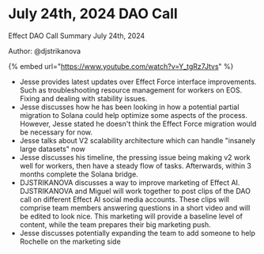 # July 24th, 2024 DAO Call

Effect DAO Call Summary July 24th, 2024

Author: @djstrikanova

{% embed url="https://www.youtube.com/watch?v=Y_tgRz7Jtvs" %}

* Jesse provides latest updates over Effect Force interface improvements. Such as troubleshooting resource management for workers on EOS. Fixing and dealing with stability issues.
* Jesse discusses how he has been looking in how a potential partial migration to Solana could help optimize some aspects of the process. However, Jesse stated he doesn't think the Effect Force migration would be necessary for now.
* Jesse talks about V2 scalability architecture which can handle "insanely large datasets" now
* Jesse discusses his timeline, the pressing issue being making v2 work well for workers, then have a steady flow of tasks. Afterwards, within 3 months complete the Solana bridge.
* DJSTRIKANOVA discusses a way to improve marketing of Effect AI. DJSTRIKANOVA and Miguel will work together to post clips of the DAO call on different Effect AI social media accounts. These clips will comprise team members answering questions in a short video and will be edited to look nice. This marketing will provide a baseline level of content, while the team prepares their big marketing push.
* Jesse discusses potentially expanding the team to add someone to help Rochelle on the marketing side
